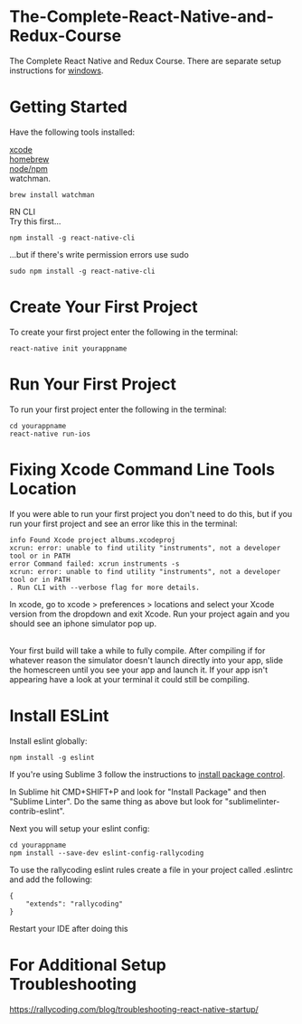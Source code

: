 # The-Complete-React-Native-and-Redux-Course

The Complete React Native and Redux Course.
There are separate setup instructions for [windows](https://www.udemy.com/the-complete-react-native-and-redux-course).

# Getting Started

Have the following tools installed:

[xcode](https://developer.apple.com/xcode/)<br/>
[homebrew](https://brew.sh/)<br/>
[node/npm](https://nodejs.org/en/download/)<br/>
watchman. 
```
brew install watchman
```
RN CLI<br/>
Try this first...
```
npm install -g react-native-cli
```
...but if there's write permission errors use sudo
```
sudo npm install -g react-native-cli
```

# Create Your First Project
To create your first project enter the following in the terminal:
```
react-native init yourappname
```
# Run Your First Project
To run your first project enter the following in the terminal:
```
cd yourappname
react-native run-ios
```
# Fixing Xcode Command Line Tools Location
If you were able to run your first project you don't need to do this,
but if you run your first project and see an error like this in the terminal:
```
info Found Xcode project albums.xcodeproj
xcrun: error: unable to find utility "instruments", not a developer tool or in PATH
error Command failed: xcrun instruments -s
xcrun: error: unable to find utility "instruments", not a developer tool or in PATH
. Run CLI with --verbose flag for more details.
```
In xcode, go to xcode > preferences > locations and select your Xcode version from the dropdown and exit Xcode. Run your project again and you should see an iphone simulator pop up.<br/><br/>

Your first build will take a while to fully compile. After compiling if for whatever reason the simulator doesn't launch directly into your app, slide the homescreen until you see your app and launch it. If your app isn't appearing have a look at your terminal it could still be compiling.

# Install ESLint

Install eslint globally:
```
npm install -g eslint
```
If you're using Sublime 3 follow the instructions to [install package control](https://packagecontrol.io/installation). 

In Sublime hit CMD+SHIFT+P and look for "Install Package" and then "Sublime Linter".
Do the same thing as above but look for "sublimelinter-contrib-eslint".

Next you will setup your eslint config:
```
cd yourappname
npm install --save-dev eslint-config-rallycoding
```
To use the rallycoding eslint rules create a file in your project called .eslintrc and add the following:
```
{
	"extends": "rallycoding"
}
```
Restart your IDE after doing this

# For Additional Setup Troubleshooting
https://rallycoding.com/blog/troubleshooting-react-native-startup/